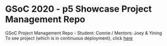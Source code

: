 # GSoC 2020 - p5 Showcase Project Management Repo
GSoC Project Management Repo - Student: Connie / Mentors: Joey &amp; Yining
To see project (which is in continuous deployment), click [here](https://connieliu0.github.io/gallery2019)
